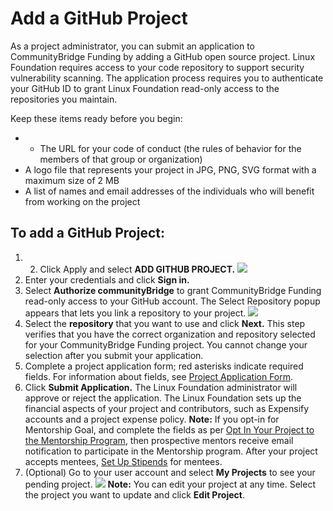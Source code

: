 # Add a GitHub Project

As a project administrator, you can submit an application to CommunityBridge Funding by adding a GitHub open source project. Linux Foundation requires access to your code repository to support security vulnerability scanning. The application process requires you to authenticate your GitHub ID to grant Linux Foundation read-only access to the repositories you maintain.

Keep these items ready before you begin:

* * The URL for your code of conduct \(the rules of behavior for the members of that group or organization\)
* A logo file that represents your project in JPG, PNG, SVG format with a maximum size of 2 MB
* A list of names and email addresses of the individuals who will benefit from working on the project

## **To add a GitHub Project:** <a id="to-add-a-github-project"></a>

1. 2. Click Apply and select **ADD GITHUB PROJECT.** ![](https://firebasestorage.googleapis.com/v0/b/gitbook-28427.appspot.com/o/assets%2Flinux-foundation-documentation%2F-M2D_dS1B24qzcG9ihj9%2F-M2DaMsxgrzVR9DWC38r%2F7418538.png?generation=1584014142197370&alt=media)
3. Enter your credentials and click **Sign in.**
4. Select **Authorize communityBridge** to grant CommunityBridge Funding read-only access to your GitHub account. The Select Repository popup appears that lets you link a repository to your project. ![](https://firebasestorage.googleapis.com/v0/b/gitbook-28427.appspot.com/o/assets%2Flinux-foundation-documentation%2F-M2D_dS1B24qzcG9ihj9%2F-M2DaMt0NncLzwS_R2aR%2F7418542.png?generation=1584014142176798&alt=media)
5. Select the **repository** that you want to use and click **Next.** This step verifies that you have the correct organization and repository selected for your CommunityBridge Funding project. You cannot change your selection after you submit your application.
6. Complete a project application form; red asterisks indicate required fields. For information about fields, see [Project Application Form](../project-application-form.md).
7. Click **Submit Application.** The Linux Foundation administrator will approve or reject the application. The Linux Foundation sets up the financial aspects of your project and contributors, such as Expensify accounts and a project expense policy. **Note:** If you opt-in for Mentorship Goal, and complete the fields as per [Opt In Your Project to the Mentorship Program](../mentorship-program/opt-in-your-project-to-the-mentorship-program.md), then prospective mentors receive email notification to participate in the Mentorship program. After your project accepts mentees, [Set Up Stipends](../mentorship-program/set-up-a-stipend-for-a-mentee.md) for mentees.
8. \(Optional\) Go to your user account and select **My Projects** to see your pending project. ![](https://firebasestorage.googleapis.com/v0/b/gitbook-28427.appspot.com/o/assets%2Flinux-foundation-documentation%2F-M2D_dS1B24qzcG9ihj9%2F-M2DaMsyGklBi52ZeFN_%2F7418539.png?generation=1584014142193148&alt=media) **Note:** You can edit your project at any time. Select the project you want to update and click **Edit Project**.

